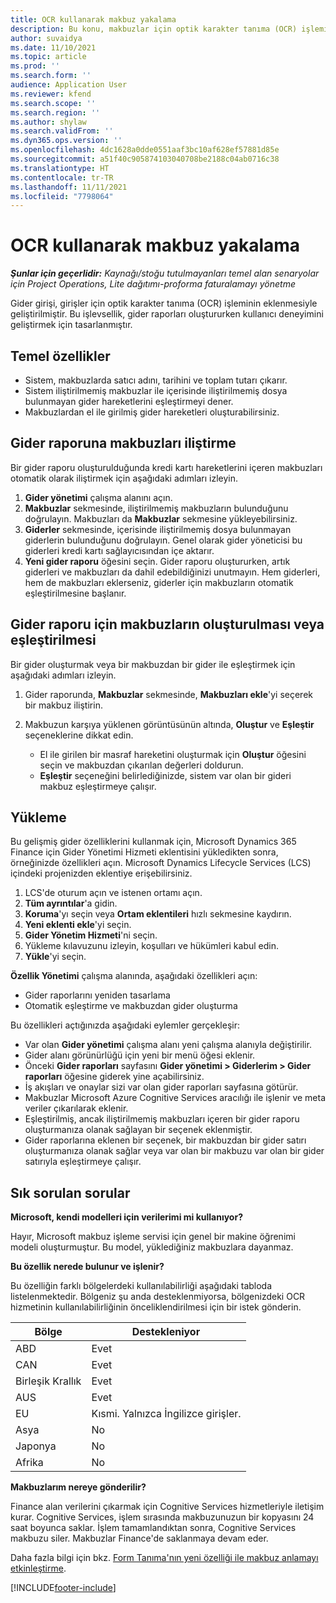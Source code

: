 ```yaml
---
title: OCR kullanarak makbuz yakalama
description: Bu konu, makbuzlar için optik karakter tanıma (OCR) işlemi hakkında bilgi sağlar.
author: suvaidya
ms.date: 11/10/2021
ms.topic: article
ms.prod: ''
ms.search.form: ''
audience: Application User
ms.reviewer: kfend
ms.search.scope: ''
ms.search.region: ''
ms.author: shylaw
ms.search.validFrom: ''
ms.dyn365.ops.version: ''
ms.openlocfilehash: 4dc1628a0dde0551aaf3bc10af628ef57881d85e
ms.sourcegitcommit: a51f40c905874103040708be2188c04ab0716c38
ms.translationtype: HT
ms.contentlocale: tr-TR
ms.lasthandoff: 11/11/2021
ms.locfileid: "7798064"
---
```

# <a name="capture-a-receipt-using-ocr"></a>OCR kullanarak makbuz yakalama

_**Şunlar için geçerlidir:** Kaynağı/stoğu tutulmayanları temel alan senaryolar için Project Operations, Lite dağıtımı-proforma faturalamayı yönetme_

Gider girişi, girişler için optik karakter tanıma (OCR) işleminin eklenmesiyle geliştirilmiştir. Bu işlevsellik, gider raporları oluştururken kullanıcı deneyimini geliştirmek için tasarlanmıştır.

## <a name="key-features"></a>Temel özellikler

- Sistem, makbuzlarda satıcı adını, tarihini ve toplam tutarı çıkarır.
- Sistem iliştirilmemiş makbuzlar ile içerisinde iliştirilmemiş dosya bulunmayan gider hareketlerini eşleştirmeyi dener.
- Makbuzlardan el ile girilmiş gider hareketleri oluşturabilirsiniz.

## <a name="attach-receipts-to-an-expense-report"></a>Gider raporuna makbuzları iliştirme

Bir gider raporu oluşturulduğunda kredi kartı hareketlerini içeren makbuzları otomatik olarak iliştirmek için aşağıdaki adımları izleyin.

  1. **Gider yönetimi** çalışma alanını açın.
  2. **Makbuzlar** sekmesinde, iliştirilmemiş makbuzların bulunduğunu doğrulayın. Makbuzları da **Makbuzlar** sekmesine yükleyebilirsiniz.
  3. **Giderler** sekmesinde, içerisinde iliştirilmemiş dosya bulunmayan giderlerin bulunduğunu doğrulayın. Genel olarak gider yöneticisi bu giderleri kredi kartı sağlayıcısından içe aktarır.
  4. **Yeni gider raporu** öğesini seçin. Gider raporu oluştururken, artık giderleri ve makbuzları da dahil edebildiğinizi unutmayın. Hem giderleri, hem de makbuzları eklerseniz, giderler için makbuzların otomatik eşleştirilmesine başlanır.

## <a name="create-or-match-receipts-to-an-expense-report"></a>Gider raporu için makbuzların oluşturulması veya eşleştirilmesi
Bir gider oluşturmak veya bir makbuzdan bir gider ile eşleştirmek için aşağıdaki adımları izleyin.

  1. Gider raporunda, **Makbuzlar** sekmesinde, **Makbuzları ekle**'yi seçerek bir makbuz iliştirin.
  2. Makbuzun karşıya yüklenen görüntüsünün altında, **Oluştur** ve **Eşleştir** seçeneklerine dikkat edin.

      - El ile girilen bir masraf hareketini oluşturmak için **Oluştur** öğesini seçin ve makbuzdan çıkarılan değerleri doldurun.
      - **Eşleştir** seçeneğini belirlediğinizde, sistem var olan bir gideri makbuz eşleştirmeye çalışır.

## <a name="installation"></a>Yükleme

Bu gelişmiş gider özelliklerini kullanmak için, Microsoft Dynamics 365 Finance için Gider Yönetimi Hizmeti eklentisini yükledikten sonra, örneğinizde özellikleri açın. Microsoft Dynamics Lifecycle Services (LCS) içindeki projenizden eklentiye erişebilirsiniz.

1. LCS'de oturum açın ve istenen ortamı açın.
2. **Tüm ayrıntılar**'a gidin.
3. **Koruma**'yı seçin veya **Ortam eklentileri** hızlı sekmesine kaydırın.
4. **Yeni eklenti ekle**'yi seçin.
5. **Gider Yönetim Hizmeti**'ni seçin.
6. Yükleme kılavuzunu izleyin, koşulları ve hükümleri kabul edin.
7. **Yükle**'yi seçin.

**Özellik Yönetimi** çalışma alanında, aşağıdaki özellikleri açın:

- Gider raporlarını yeniden tasarlama
- Otomatik eşleştirme ve makbuzdan gider oluşturma

Bu özellikleri açtığınızda aşağıdaki eylemler gerçekleşir:

- Var olan **Gider yönetimi** çalışma alanı yeni çalışma alanıyla değiştirilir.
- Gider alanı görünürlüğü için yeni bir menü öğesi eklenir.
- Önceki **Gider raporları** sayfasını **Gider yönetimi > Giderlerim > Gider raporları** öğesine giderek yine açabilirsiniz.
- İş akışları ve onaylar sizi var olan gider raporları sayfasına götürür.
- Makbuzlar Microsoft Azure Cognitive Services aracılığı ile işlenir ve meta veriler çıkarılarak eklenir.
- Eşleştirilmiş, ancak iliştirilmemiş makbuzları içeren bir gider raporu oluşturmanıza olanak sağlayan bir seçenek eklenmiştir.
- Gider raporlarına eklenen bir seçenek, bir makbuzdan bir gider satırı oluşturmanıza olanak sağlar veya var olan bir makbuzu var olan bir gider satırıyla eşleştirmeye çalışır.

## <a name="frequently-asked-questions"></a>Sık sorulan sorular

**Microsoft, kendi modelleri için verilerimi mi kullanıyor?**

Hayır, Microsoft makbuz işleme servisi için genel bir makine öğrenimi modeli oluşturmuştur. Bu model, yüklediğiniz makbuzlara dayanmaz.

**Bu özellik nerede bulunur ve işlenir?**

Bu özelliğin farklı bölgelerdeki kullanılabilirliği aşağıdaki tabloda listelenmektedir. Bölgeniz şu anda desteklenmiyorsa, bölgenizdeki OCR hizmetinin kullanılabilirliğinin önceliklendirilmesi için bir istek gönderin. 

| Bölge | Destekleniyor                         |
|--------|-----------------------------------|
| ABD    | Evet                               |
| CAN    | Evet                               |
| Birleşik Krallık     | Evet                               |
| AUS    | Evet                               |
| EU     | Kısmi. Yalnızca İngilizce girişler. |
| Asya   | No                                |
| Japonya  | No                                |
| Afrika | No                                |

**Makbuzlarım nereye gönderilir?**

Finance alan verilerini çıkarmak için Cognitive Services hizmetleriyle iletişim kurar. Cognitive Services, işlem sırasında makbuzunuzun bir kopyasını 24 saat boyunca saklar. İşlem tamamlandıktan sonra, Cognitive Services makbuzu siler. Makbuzlar Finance'de saklanmaya devam eder.

Daha fazla bilgi için bkz. [Form Tanıma'nın yeni özelliği ile makbuz anlamayı etkinleştirme](https://azure.microsoft.com/blog/enable-receipt-understanding-with-form-recognizer-s-new-capability/).


[!INCLUDE[footer-include](../includes/footer-banner.md)]
